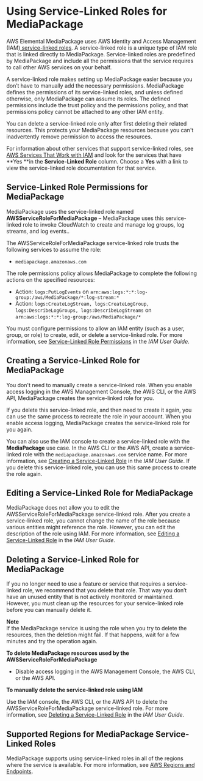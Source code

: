 # Using Service\-Linked Roles for MediaPackage<a name="using-service-linked-roles"></a>

AWS Elemental MediaPackage uses AWS Identity and Access Management \(IAM\)[ service\-linked roles](IAM/latest/UserGuide/id_roles_terms-and-concepts.html#iam-term-service-linked-role)\. A service\-linked role is a unique type of IAM role that is linked directly to MediaPackage\. Service\-linked roles are predefined by MediaPackage and include all the permissions that the service requires to call other AWS services on your behalf\. 

A service\-linked role makes setting up MediaPackage easier because you don’t have to manually add the necessary permissions\. MediaPackage defines the permissions of its service\-linked roles, and unless defined otherwise, only MediaPackage can assume its roles\. The defined permissions include the trust policy and the permissions policy, and that permissions policy cannot be attached to any other IAM entity\.

You can delete a service\-linked role only after first deleting their related resources\. This protects your MediaPackage resources because you can't inadvertently remove permission to access the resources\.

For information about other services that support service\-linked roles, see [AWS Services That Work with IAM](IAM/latest/UserGuide/reference_aws-services-that-work-with-iam.html) and look for the services that have **Yes **in the **Service\-Linked Role** column\. Choose a **Yes** with a link to view the service\-linked role documentation for that service\.

## Service\-Linked Role Permissions for MediaPackage<a name="slr-permissions"></a>

MediaPackage uses the service\-linked role named **AWSServiceRoleForMediaPackage** – MediaPackage uses this service\-linked role to invoke CloudWatch to create and manage log groups, log streams, and log events\.\.

The AWSServiceRoleForMediaPackage service\-linked role trusts the following services to assume the role:
+ `mediapackage.amazonaws.com`

The role permissions policy allows MediaPackage to complete the following actions on the specified resources:
+ Action: `logs:PutLogEvents` on `arn:aws:logs:*:*:log-group:/aws/MediaPackage/*:log-stream:*`
+ Action: `logs:CreateLogStream, logs:CreateLogGroup, logs:DescribeLogGroups, logs:DescribeLogStreams` on `arn:aws:logs:*:*:log-group:/aws/MediaPackage/*`

You must configure permissions to allow an IAM entity \(such as a user, group, or role\) to create, edit, or delete a service\-linked role\. For more information, see [Service\-Linked Role Permissions](IAM/latest/UserGuide/using-service-linked-roles.html#service-linked-role-permissions) in the *IAM User Guide*\.

## Creating a Service\-Linked Role for MediaPackage<a name="create-slr"></a>

You don't need to manually create a service\-linked role\. When you enable access logging in the AWS Management Console, the AWS CLI, or the AWS API, MediaPackage creates the service\-linked role for you\. 

If you delete this service\-linked role, and then need to create it again, you can use the same process to recreate the role in your account\. When you enable access logging, MediaPackage creates the service\-linked role for you again\. 

You can also use the IAM console to create a service\-linked role with the **MediaPackage** use case\. In the AWS CLI or the AWS API, create a service\-linked role with the `mediapackage.amazonaws.com` service name\. For more information, see [Creating a Service\-Linked Role](IAM/latest/UserGuide/using-service-linked-roles.html#create-service-linked-role) in the *IAM User Guide*\. If you delete this service\-linked role, you can use this same process to create the role again\.

## Editing a Service\-Linked Role for MediaPackage<a name="edit-slr"></a>

MediaPackage does not allow you to edit the AWSServiceRoleForMediaPackage service\-linked role\. After you create a service\-linked role, you cannot change the name of the role because various entities might reference the role\. However, you can edit the description of the role using IAM\. For more information, see [Editing a Service\-Linked Role](IAM/latest/UserGuide/using-service-linked-roles.html#edit-service-linked-role) in the *IAM User Guide*\.

## Deleting a Service\-Linked Role for MediaPackage<a name="delete-slr"></a>

If you no longer need to use a feature or service that requires a service\-linked role, we recommend that you delete that role\. That way you don’t have an unused entity that is not actively monitored or maintained\. However, you must clean up the resources for your service\-linked role before you can manually delete it\.

**Note**  
If the MediaPackage service is using the role when you try to delete the resources, then the deletion might fail\. If that happens, wait for a few minutes and try the operation again\.

**To delete MediaPackage resources used by the AWSServiceRoleForMediaPackage**
+ Disable access logging in the AWS Management Console, the AWS CLI, or the AWS API\.

**To manually delete the service\-linked role using IAM**

Use the IAM console, the AWS CLI, or the AWS API to delete the AWSServiceRoleForMediaPackage service\-linked role\. For more information, see [Deleting a Service\-Linked Role](IAM/latest/UserGuide/using-service-linked-roles.html#delete-service-linked-role) in the *IAM User Guide*\.

## Supported Regions for MediaPackage Service\-Linked Roles<a name="slr-regions"></a>

MediaPackage supports using service\-linked roles in all of the regions where the service is available\. For more information, see [AWS Regions and Endpoints](general/latest/gr/rande.html)\.